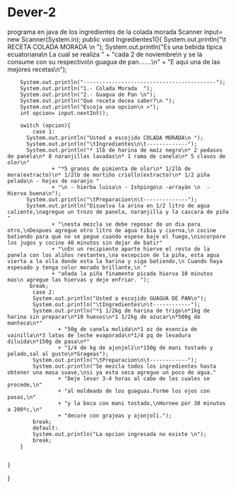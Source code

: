 # Dever-2
programa en java de los ingredientes de la colada morada
Scanner input= new Scanner(System.in);
    public void Ingredientes1(){
        System.out.println("\t RECETA COLADA MORADA \n ");
        System.out.println("Es una bebida tipica ecuatoriana\n La cual se realiza "
                + "cada 2 de noviembre\n y se la consume con su respectivo\n guagua de pan.......\n"
                + "E aqui una de las mejores recetas\n");
   
        System.out.println("------------------------------------------");
        System.out.println("1.- Colada Morada  ");
        System.out.println("2.- Guagua de Pan \n");
        System.out.println("Que receta decea saber?\n ");
        System.out.println("Escoja una opcion\n >");
        int opcion= input.nextInt();
      
        switch (opcion){
            case 1:
          System.out.println("Usted a escojido COLADA MORADA\n ");  
          System.out.println("\tIngredientes\n\t-------------");
          System.out.println("* 1lb de harina de maìz negro\n* 2 pedasos de panela\n* 8 naranjillas lavadas\n* 1 rama de canela\n* 5 clavos de olor\n"
                  + "*5 granos de pimienta de olor\n* 1/2lb de mora(extracto)\n* 1/2lb de mortiño criollo(extracto)\n* 1/2 piña pelada\n - hojas de naranjo "
                  + "\n - hierba luisa\n - Ishpingo\n -arrayàn \n  - Hierva buena\n");
          System.out.println("\tPreparacion\n\t--------------");
          System.out.println("Disuelva la arina en 1/2 litro de agua caliente,\nagregue un trozo de panela, naranjilla y la cascara de piña "
                  + "\nesta mezcla se debe reposar de un dia para otro,\nDespues agregue otro litro de agua tibia y cierna,\n cocine batiendo para que no se pegue cuando espese baje el fuego,\nincorpore los jugos y cocine 40 minutos sin dejar de batir"
                  + "\nEn un recipiente aparte hierve el resto de la panela con los aliños restantes,\na excepcion de la piña, esta agua vierta a la olla donde esta la harina y siga batiendo,\n Cuando haya espesado y tenga color morado brillante,\n "
                  + "añada la piña finamente picada hierva 10 minutos mas\n agregue las hiervas y deje enfriar. ");
           break;
            case 2:
            System.out.println("Usted a escojido GUAGUA DE PAN\n");
            System.out.println("\tIngredientes\n\t------------");
            System.out.println("*1 1/2kg de harina de trigo\n*1kg de harina sin preparar\n*10 huevos\n*1 1/2kg de azucar\n*500g de manteca\n*"
                    + "50g de canela molida\n*1 oz de esencia de vainilla\n*3 latas de leche evaporada\n*1/4 pq de levadura diluida\n*150g de pasa\n*"
                    + "1/4 de kg de ajonjolì\n*150g de mani tostado y pelado,sal al gusto\n*Grageas");
            System.out.println("\tPreparacion\n\t------------");
            System.out.println("Se mezcla todos los ingredientes hasta obtener una masa suave,\nsi ya esta seca agregue un poco de agua."
                    + "Deje levar 3-4 horas al cabo de los cuales se procede,\n"
                    + "al moldeado de los guaguas.Forme los ojos con pasas,\n"
                    + "y la boca con mani tostado,\nHornee por 30 minutos a 200ºc,\n"
                    + "decore con grajeas y ajonjolì.");
            break;
            default:
            System.out.println("La opcion ingresada no existe \n");
            break;
        } 
       
      
    }
}
